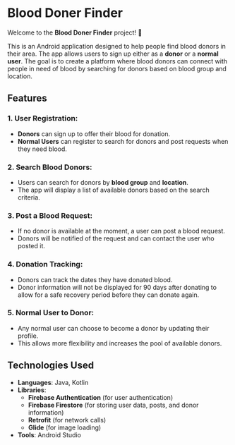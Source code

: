 # Blood Doner Finder

Welcome to the **Blood Doner Finder** project! 💉

This is an Android application designed to help people find blood donors in their area. The app allows users to sign up either as a **donor** or a **normal user**. The goal is to create a platform where blood donors can connect with people in need of blood by searching for donors based on blood group and location.

## Features

### 1. **User Registration**:
   - **Donors** can sign up to offer their blood for donation.
   - **Normal Users** can register to search for donors and post requests when they need blood.

### 2. **Search Blood Donors**:
   - Users can search for donors by **blood group** and **location**.
   - The app will display a list of available donors based on the search criteria.

### 3. **Post a Blood Request**:
   - If no donor is available at the moment, a user can post a blood request.
   - Donors will be notified of the request and can contact the user who posted it.

### 4. **Donation Tracking**:
   - Donors can track the dates they have donated blood.
   - Donor information will not be displayed for 90 days after donating to allow for a safe recovery period before they can donate again.

### 5. **Normal User to Donor**:
   - Any normal user can choose to become a donor by updating their profile.
   - This allows more flexibility and increases the pool of available donors.

## Technologies Used

- **Languages**: Java, Kotlin
- **Libraries**:
  - **Firebase Authentication** (for user authentication)
  - **Firebase Firestore** (for storing user data, posts, and donor information)
  - **Retrofit** (for network calls)
  - **Glide** (for image loading)
- **Tools**: Android Studio
